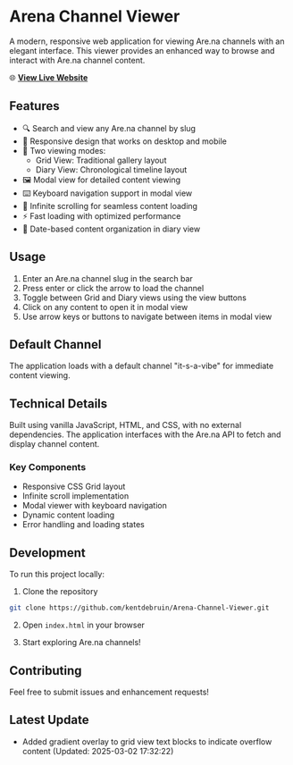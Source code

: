 # Arena Channel Viewer

A modern, responsive web application for viewing Are.na channels with an elegant interface. This viewer provides an enhanced way to browse and interact with Are.na channel content.

🌐 **[View Live Website](https://kentdebruin.github.io/Arena-Channel-Viewer/)**

## Features

- 🔍 Search and view any Are.na channel by slug
- 📱 Responsive design that works on desktop and mobile
- 👀 Two viewing modes:
  - Grid View: Traditional gallery layout
  - Diary View: Chronological timeline layout
- 🖼️ Modal view for detailed content viewing
- ⌨️ Keyboard navigation support in modal view
- 🔄 Infinite scrolling for seamless content loading
- ⚡ Fast loading with optimized performance
- 📅 Date-based content organization in diary view

## Usage

1. Enter an Are.na channel slug in the search bar
2. Press enter or click the arrow to load the channel
3. Toggle between Grid and Diary views using the view buttons
4. Click on any content to open it in modal view
5. Use arrow keys or buttons to navigate between items in modal view

## Default Channel

The application loads with a default channel "it-s-a-vibe" for immediate content viewing.

## Technical Details

Built using vanilla JavaScript, HTML, and CSS, with no external dependencies. The application interfaces with the Are.na API to fetch and display channel content.

### Key Components

- Responsive CSS Grid layout
- Infinite scroll implementation
- Modal viewer with keyboard navigation
- Dynamic content loading
- Error handling and loading states

## Development

To run this project locally:

1. Clone the repository
```bash
git clone https://github.com/kentdebruin/Arena-Channel-Viewer.git
```

2. Open `index.html` in your browser

3. Start exploring Are.na channels!

## Contributing

Feel free to submit issues and enhancement requests!

## Latest Update
- Added gradient overlay to grid view text blocks to indicate overflow content (Updated: 2025-03-02 17:32:22) 